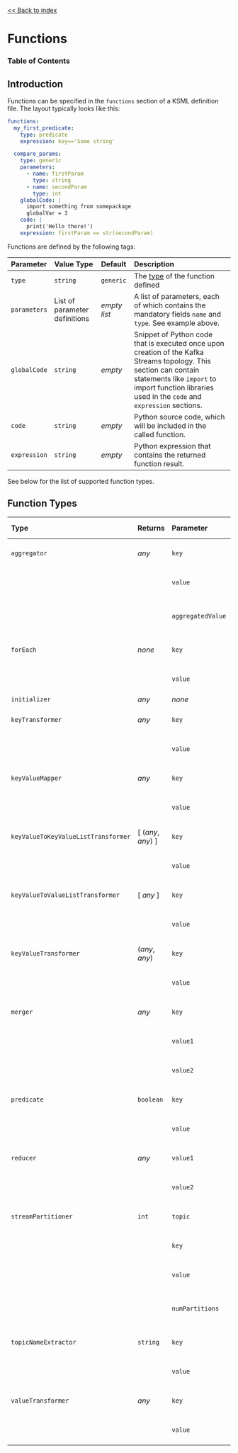 [<< Back to index](index.md)

# Functions

### Table of Contents

## Introduction

Functions can be specified in the `functions` section of a KSML definition file. The layout typically looks like this:

```yaml
functions:
  my_first_predicate:
    type: predicate
    expression: key=='Some string'

  compare_params:
    type: generic
    parameters:
      - name: firstParam
        type: string
      - name: secondParam
        type: int
    globalCode: |
      import something from somepackage
      globalVar = 3
    code: |
      print('Hello there!')
    expression: firstParam == str(secondParam)
```

Functions are defined by the following tags:

|Parameter|Value Type|Default|Description
|:---|:---|:---|:---
|`type`|`string`|`generic`|The [type](#function-types) of the function defined
|`parameters`|List of parameter definitions|_empty list_|A list of parameters, each of which contains the mandatory fields `name` and `type`. See example above.
|`globalCode`|`string`|_empty_|Snippet of Python code that is executed once upon creation of the Kafka Streams topology. This section can contain statements like `import` to import function libraries used in the `code` and `expression` sections.
|`code`|`string`|_empty_|Python source code, which will be included in the called function.|Bla
|`expression`|`string`|_empty_|Python expression that contains the returned function result.|Typically the code `"return expression"` is generated for the Python interpreter. For example `expression: key` would generate the Python code `return key` for the function.

See below for the list of supported function types.

## Function Types

|Type |Returns |Parameter |Value Type| Description
|:---|:---|:---|:---|:---
|`aggregator`|_any_|`key`|_any_|The key of the message
| | |`value`|_any_|The value of the message
| | |`aggregatedValue`|_any_|The aggregated value thus far.
|`forEach`|_none_|`key`|_any_|The key of the message
| | |`value`|_any_|The value of the message
|`initializer`|_any_|_none_| |
|`keyTransformer`|_any_|`key`|_any_|The key of the message
| | |`value`|_any_|The value of the message
|`keyValueMapper`|_any_|`key`|_any_|The key of the message
| | |`value`|_any_|The value of the message
|`keyValueToKeyValueListTransformer`|[ (_any_, _any_) ] |`key`|_any_|The key of the message
| | |`value`|_any_|The value of the message
|`keyValueToValueListTransformer`|[ _any_ ]|`key`|_any_|The key of the message
| | |`value`|_any_|The value of the message
|`keyValueTransformer`|(_any_, _any_)|`key`|_any_|The key of the message
| | |`value`|_any_|The value of the message
|`merger`|_any_|`key`|_any_|The key of the message
| | |`value1`|_any_|The first value to be merged
| | |`value2`|_any_|The second value to be merged
|`predicate`|`boolean`|`key`|_any_|The key of the message
| | |`value`|_any_|The value of the message
|`reducer`|_any_|`value1`|_any_|The first value to be reduced
| | |`value2`|_any_|The second value to be reduced
|`streamPartitioner`|`int`|`topic`|`String`|The topic of the message
| | |`key`|_any_|The key of the message
| | |`value`|_any_|The value of the message
| | |`numPartitions`|`int`|The number of partitions on the topic
|`topicNameExtractor`|`string`|`key`|_any_|The key of the message
| | |`value`|_any_|The value of the message
|`valueTransformer`|_any_|`key`|_any_|The key of the message
| | |`value`|_any_|The value of the message

